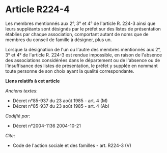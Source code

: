 # Article R224-4

Les membres mentionnés aux 2°, 3° et 4° de l'article R. 224-3 ainsi que leurs suppléants sont désignés par le préfet sur des
listes de présentation établies par chaque association, comportant autant de noms que de membres du conseil de famille à
désigner, plus un. 

Lorsque la désignation de l'un ou l'autre des membres mentionnés aux 2°, 3° et 4° de l'article R. 224-3 est rendue
impossible, en raison de l'absence des associations considérées dans le département ou de l'absence ou de l'insuffisance des
listes de présentation, le préfet y supplée en nommant toute personne de son choix ayant la qualité correspondante.

**Liens relatifs à cet article**

_Anciens textes_:

  - Décret n°85-937 du 23 août 1985 - art. 4 (M)
  - Décret n°85-937 du 23 août 1985 - art. 4 (Ab)

_Codifié par_:

  - Décret n°2004-1136 2004-10-21

_Cite_:

  - Code de l'action sociale et des familles - art. R224-3 (V)
